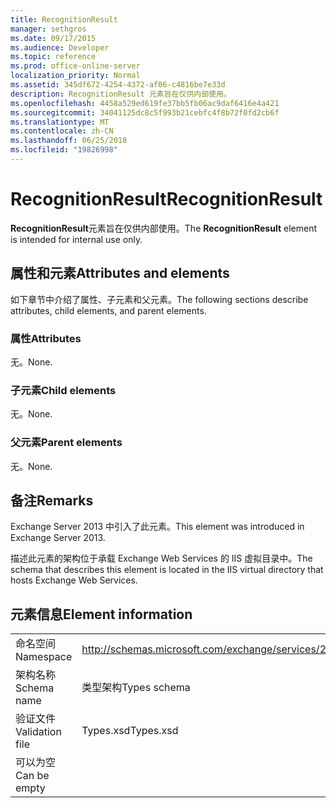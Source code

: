 ```yaml
---
title: RecognitionResult
manager: sethgros
ms.date: 09/17/2015
ms.audience: Developer
ms.topic: reference
ms.prod: office-online-server
localization_priority: Normal
ms.assetid: 345df672-4254-4372-af06-c4816be7e33d
description: RecognitionResult 元素旨在仅供内部使用。
ms.openlocfilehash: 4458a529ed619fe37bb5fb06ac9daf6416e4a421
ms.sourcegitcommit: 34041125dc8c5f993b21cebfc4f8b72f0fd2cb6f
ms.translationtype: MT
ms.contentlocale: zh-CN
ms.lasthandoff: 06/25/2018
ms.locfileid: "19826998"
---
```

# <a name="recognitionresult"></a><span data-ttu-id="77bb6-103">RecognitionResult</span><span class="sxs-lookup"><span data-stu-id="77bb6-103">RecognitionResult</span></span>

<span data-ttu-id="77bb6-104">**RecognitionResult**元素旨在仅供内部使用。</span><span class="sxs-lookup"><span data-stu-id="77bb6-104">The **RecognitionResult** element is intended for internal use only.</span></span> 

## <a name="attributes-and-elements"></a><span data-ttu-id="77bb6-105">属性和元素</span><span class="sxs-lookup"><span data-stu-id="77bb6-105">Attributes and elements</span></span>

<span data-ttu-id="77bb6-106">如下章节中介绍了属性、子元素和父元素。</span><span class="sxs-lookup"><span data-stu-id="77bb6-106">The following sections describe attributes, child elements, and parent elements.</span></span>
  
### <a name="attributes"></a><span data-ttu-id="77bb6-107">属性</span><span class="sxs-lookup"><span data-stu-id="77bb6-107">Attributes</span></span>

<span data-ttu-id="77bb6-108">无。</span><span class="sxs-lookup"><span data-stu-id="77bb6-108">None.</span></span>
  
### <a name="child-elements"></a><span data-ttu-id="77bb6-109">子元素</span><span class="sxs-lookup"><span data-stu-id="77bb6-109">Child elements</span></span>

<span data-ttu-id="77bb6-110">无。</span><span class="sxs-lookup"><span data-stu-id="77bb6-110">None.</span></span>
  
### <a name="parent-elements"></a><span data-ttu-id="77bb6-111">父元素</span><span class="sxs-lookup"><span data-stu-id="77bb6-111">Parent elements</span></span>

<span data-ttu-id="77bb6-112">无。</span><span class="sxs-lookup"><span data-stu-id="77bb6-112">None.</span></span>
  
## <a name="remarks"></a><span data-ttu-id="77bb6-113">备注</span><span class="sxs-lookup"><span data-stu-id="77bb6-113">Remarks</span></span>

<span data-ttu-id="77bb6-114">Exchange Server 2013 中引入了此元素。</span><span class="sxs-lookup"><span data-stu-id="77bb6-114">This element was introduced in Exchange Server 2013.</span></span>
  
<span data-ttu-id="77bb6-115">描述此元素的架构位于承载 Exchange Web Services 的 IIS 虚拟目录中。</span><span class="sxs-lookup"><span data-stu-id="77bb6-115">The schema that describes this element is located in the IIS virtual directory that hosts Exchange Web Services.</span></span>
  
## <a name="element-information"></a><span data-ttu-id="77bb6-116">元素信息</span><span class="sxs-lookup"><span data-stu-id="77bb6-116">Element information</span></span>

|||
|:-----|:-----|
|<span data-ttu-id="77bb6-117">命名空间</span><span class="sxs-lookup"><span data-stu-id="77bb6-117">Namespace</span></span>  <br/> |http://schemas.microsoft.com/exchange/services/2006/types  <br/> |
|<span data-ttu-id="77bb6-118">架构名称</span><span class="sxs-lookup"><span data-stu-id="77bb6-118">Schema name</span></span>  <br/> |<span data-ttu-id="77bb6-119">类型架构</span><span class="sxs-lookup"><span data-stu-id="77bb6-119">Types schema</span></span>  <br/> |
|<span data-ttu-id="77bb6-120">验证文件</span><span class="sxs-lookup"><span data-stu-id="77bb6-120">Validation file</span></span>  <br/> |<span data-ttu-id="77bb6-121">Types.xsd</span><span class="sxs-lookup"><span data-stu-id="77bb6-121">Types.xsd</span></span>  <br/> |
|<span data-ttu-id="77bb6-122">可以为空</span><span class="sxs-lookup"><span data-stu-id="77bb6-122">Can be empty</span></span>  <br/> ||
   

